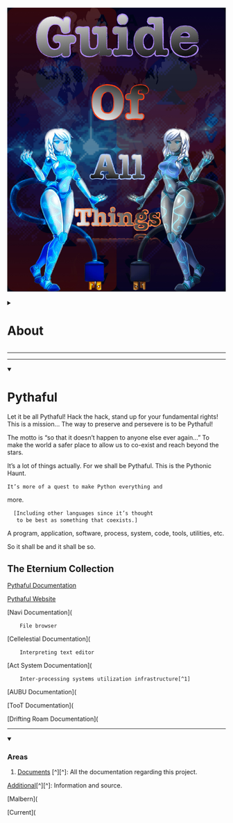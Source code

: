 ![](/docs/Additional/Material/GOAT.jpeg)

<details closed><summary><h1>About</h1></summary>

<details closed><summary><h2>Malbern</h2></summary>

is the organization to host this. We welcome all! Please check it out, it’s just a place trying to make things better.

#### Malbern Locations

* [**Net Website**](https://malbern.net)

* [**Org Website**](https://malbern.org)

* [**Github**](https://github.com/Malbern)

* [**Discord**](https://discord.gg/xvQTmTa6af)

</details>

***

<details closed><summary><h2>Guide Of All Things</h2></summary>

is anything and everything, organizing info and putting things together is what we do. Guides are on the way.

#### Guide Of All Things Locations

* [**Com Website**](https://guideofallthings.com)

* [**Discord**](https://discord.gg/HXTXRrqjuN)

</details>

***

<details closed><summary><h2>Pythaful</h2></summary>


is a way to clean up this digital world. Interests in all things technological and beyond.

#### Pythaful Locations

* [**Com Website**](https://pythaful.com)

* [**Discord**](https://discord.gg/xvQTmTa6af)
<!—Links to Malbern currently—>

</details>

</details>

***

***

<details open><summary><h1>Pythaful</h1></summary>

Let it be all Pythaful! Hack the hack, stand up for your fundamental rights! This is a mission… The way to preserve and persevere is to be Pythaful!

The motto is “so that it doesn’t happen to anyone else ever again…” To make the world a safer place to allow us to co-exist and reach beyond the stars.

It’s a lot of things actually. For we shall be Pythaful.
This is the Pythonic Haunt.

    It’s more of a quest to make Python everything and 
 more.
     
      [Including other languages since it’s thought 
       to be best as something that coexists.]
        
A program, application, software, process, system, code, tools, utilities, etc.

So it shall be and it shall be so.

## The Eternium Collection

[Pythaful Documentation](/docs/ReadMe.md)

[Pythaful Website](python.com)

[Navi Documentation](

        File browser
    
[Cellelestial Documentation](

        Interpreting text editor
        
[Act System Documentation](

        Inter-processing systems utilization infrastructure[^1]
    
[AUBU Documentation](

[TooT Documentation](

[Drifting Roam Documentation](

</details>

***

<details open><summary><h3>Areas</h1></summary>

1. [Documents](/docs/TableOfContent.md) [^][^]: All the documentation regarding this project.

[Additional](/docs/Additional/TableOfContent.md
)[^][^]: Information and source.

[Malbern](

[Current](

</details>

[^0]: Something that runs everywhere and can be a part of anything.

[^1]: a